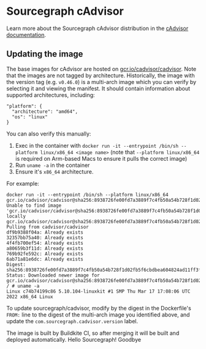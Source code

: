 # Sourcegraph cAdvisor

Learn more about the Sourcegraph cAdvisor distribution in the [cAdvisor documentation](https://docs-legacy.sourcegraph.com/dev/background-information/observability/cadvisor).

## Updating the image

The base images for cAdvisor are hosted on [gcr.io/cadvisor/cadvisor](https://gcr.io/cadvisor/cadvisor). Note that the images are not tagged by architecture. Historically, the image with the version tag (e.g. `v0.46.0`) is a multi-arch image which you can verify by selecting it and viewing the manifest. It should contain information about supported architectures, including:

```
"platform": {
  "architecture": "amd64",
  "os": "linux"
}
```

You can also verify this manually:

1. Exec in the container with `docker run -it --entrypoint /bin/sh --platform linux/x86_64 <image name>` (note that `--platform linux/x86_64` is required on Arm-based Macs to ensure it pulls the correct image)
2. Run `uname -a` in the container
3. Ensure it's `x86_64` architecture.

For example:

```
docker run -it --entrypoint /bin/sh --platform linux/x86_64 gcr.io/cadvisor/cadvisor@sha256:8938726fe00fd7a3889f7c4fb50a54b728f1d02fb5f6cbdbea604824ad11ff3f
Unable to find image 'gcr.io/cadvisor/cadvisor@sha256:8938726fe00fd7a3889f7c4fb50a54b728f1d02fb5f6cbdbea604824ad11ff3f' locally
gcr.io/cadvisor/cadvisor@sha256:8938726fe00fd7a3889f7c4fb50a54b728f1d02fb5f6cbdbea604824ad11ff3f: Pulling from cadvisor/cadvisor
df9b9388f04a: Already exists
32357bb75a40: Already exists
4f4fb700ef54: Already exists
a80659b3f11d: Already exists
769b92fe592c: Already exists
6ab71a81e6dc: Already exists
Digest: sha256:8938726fe00fd7a3889f7c4fb50a54b728f1d02fb5f6cbdbea604824ad11ff3f
Status: Downloaded newer image for gcr.io/cadvisor/cadvisor@sha256:8938726fe00fd7a3889f7c4fb50a54b728f1d02fb5f6cbdbea604824ad11ff3f
/ # uname -a
Linux c74b74199c86 5.10.104-linuxkit #1 SMP Thu Mar 17 17:08:06 UTC 2022 x86_64 Linux
```

To update sourcegraph/cadvisor, modify by the digest in the Dockerfile's `FROM:` line to the digest of the multi-arch image you identified above, and update the `com.sourcegraph.cadvisor.version` label.

The image is built by Buildkite CI, so after merging it will be built and deployed automatically.
Hello Sourcegraph!
Goodbye

